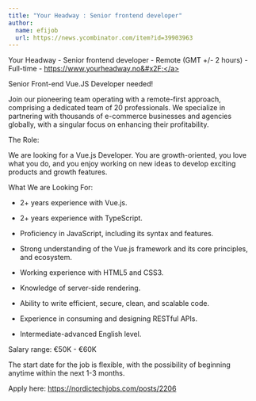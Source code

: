 ```yaml
---
title: "Your Headway : Senior frontend developer"
author:
  name: efijob
  url: https://news.ycombinator.com/item?id=39903963
---
```

Your Headway - Senior frontend developer - Remote (GMT +&#x2F;- 2 hours) - Full-time - <a href="https:&#x2F;&#x2F;www.yourheadway.no&#x2F;" rel="nofollow">https:&#x2F;&#x2F;www.yourheadway.no&#x2F;</a>

Senior Front-end Vue.JS Developer needed!

Join our pioneering team operating with a remote-first approach, comprising a dedicated team of 20 professionals. We specialize in partnering with thousands of e-commerce businesses and agencies globally, with a singular focus on enhancing their profitability.

The Role:

We are looking for a Vue.js Developer. You are growth-oriented, you love what you do, and you enjoy working on new ideas to develop exciting products and growth features.

What We are Looking For:

- 2+ years experience with Vue.js.

- 2+ years experience with TypeScript.

- Proficiency in JavaScript, including its syntax and features.

- Strong understanding of the Vue.js framework and its core principles, and ecosystem.

- Working experience with HTML5 and CSS3.

- Knowledge of server-side rendering.

- Ability to write efficient, secure, clean, and scalable code.

- Experience in consuming and designing RESTful APIs.

- Intermediate-advanced English level.

Salary range: €50K - €60K

The start date for the job is flexible, with the possibility of beginning anytime within the next 1-3 months.

Apply here: <a href="https:&#x2F;&#x2F;nordictechjobs.com&#x2F;posts&#x2F;2206" rel="nofollow">https:&#x2F;&#x2F;nordictechjobs.com&#x2F;posts&#x2F;2206</a>
